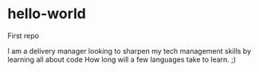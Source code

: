 # hello-world
First repo

I am a delivery manager looking to sharpen my tech management skills by learning all about code
How long will a few languages take to learn. ;)
